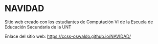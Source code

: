 # NAVIDAD

Sitio web creado con los estudiantes de Computación VI de la Escuela de Educación Secundaria de la UNT

Enlace del sitio web:  https://ccss-oswaldo.github.io/NAVIDAD/
